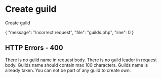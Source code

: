 # Create guild

<highlight>Create guild</highlight>

<include from="notes.md" element-id="session"/>

<api-endpoint openapi-path="./../../data.yaml" endpoint="/guilds" method="POST">
	<response type="400">
		<sample lang="JSON">
			{
				"message": "Incorrect request",
				"file": "guilds.php",
				"line": 0
			}
		</sample>
	</response>
</api-endpoint>

## HTTP Errors - 400
<deflist collapsible="false">
	<def title="Enter guilds name">
		There is no guild name in request body.
	</def>
	<def title="Enter guilds leader">
		There is no guild leader in request body.
	</def>
	<def title="Guilds name is too long">
		Guilds name should contain max 100 characters.
	</def>
	<def title="Guild already exists">
		Guilds name is already taken.
	</def>
	<def title="You are already part of guild">
		You can not be part of any guild to create own.
	</def>
</deflist>